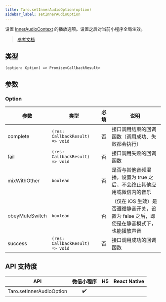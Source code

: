 ```yaml
---
title: Taro.setInnerAudioOption(option)
sidebar_label: setInnerAudioOption
---
```


设置 [InnerAudioContext](https://developers.weixin.qq.com/miniprogram/dev/api/media/audio/InnerAudioContext.html) 的播放选项。设置之后对当前小程序全局生效。

> [参考文档](https://developers.weixin.qq.com/miniprogram/dev/api/media/audio/wx.setInnerAudioOption.html)

## 类型

```tsx
(option: Option) => Promise<CallbackResult>
```

## 参数

### Option

<table>
  <thead>
    <tr>
      <th>参数</th>
      <th>类型</th>
      <th style="text-align:center">必填</th>
      <th>说明</th>
    </tr>
  </thead>
  <tbody>
    <tr>
      <td>complete</td>
      <td><code>(res: CallbackResult) =&gt; void</code></td>
      <td style="text-align:center">否</td>
      <td>接口调用结束的回调函数（调用成功、失败都会执行）</td>
    </tr>
    <tr>
      <td>fail</td>
      <td><code>(res: CallbackResult) =&gt; void</code></td>
      <td style="text-align:center">否</td>
      <td>接口调用失败的回调函数</td>
    </tr>
    <tr>
      <td>mixWithOther</td>
      <td><code>boolean</code></td>
      <td style="text-align:center">否</td>
      <td>是否与其他音频混播，设置为 true 之后，不会终止其他应用或微信内的音乐</td>
    </tr>
    <tr>
      <td>obeyMuteSwitch</td>
      <td><code>boolean</code></td>
      <td style="text-align:center">否</td>
      <td>（仅在 iOS 生效）是否遵循静音开关，设置为 false 之后，即使是在静音模式下，也能播放声音</td>
    </tr>
    <tr>
      <td>success</td>
      <td><code>(res: CallbackResult) =&gt; void</code></td>
      <td style="text-align:center">否</td>
      <td>接口调用成功的回调函数</td>
    </tr>
  </tbody>
</table>

## API 支持度

| API | 微信小程序 | H5 | React Native |
| :---: | :---: | :---: | :---: |
| Taro.setInnerAudioOption | ✔️ |  |  |

